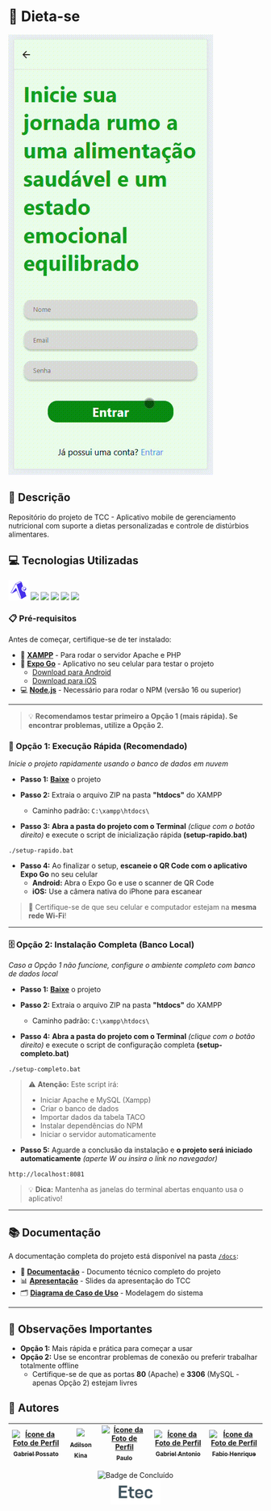 # 🍃 Dieta-se 

<img src = "img/Demonstração.gif">

## 📰 Descrição

Repositório do projeto de TCC - Aplicativo mobile de gerenciamento nutricional com suporte a dietas personalizadas e controle de distúrbios alimentares.

## 💻 Tecnologias Utilizadas

<img src = "img/expo.svg" height = "40"/> <img src="https://cdn.jsdelivr.net/gh/devicons/devicon@latest/icons/typescript/typescript-original.svg" height = "40"/> <img src="https://cdn.jsdelivr.net/gh/devicons/devicon@latest/icons/react/react-original.svg" height = "40"/> <img src="https://cdn.jsdelivr.net/gh/devicons/devicon@latest/icons/php/php-original.svg" height = "40"/> <img src="https://cdn.jsdelivr.net/gh/devicons/devicon@latest/icons/mysql/mysql-original.svg" height = "40"/> <img src="https://cdn.jsdelivr.net/gh/devicons/devicon@latest/icons/figma/figma-original.svg" height = "40"/>
                   
### 📋 Pré-requisitos

Antes de começar, certifique-se de ter instalado:

- 🔧 **[XAMPP](https://www.apachefriends.org/pt_br/index.html)** - Para rodar o servidor Apache e PHP
- 📱 **[Expo Go](https://expo.dev/client)** - Aplicativo no seu celular para testar o projeto
  - [Download para Android](https://play.google.com/store/apps/details?id=host.exp.exponent)
  - [Download para iOS](https://apps.apple.com/br/app/expo-go/id982107779)
- 💻 **[Node.js](https://nodejs.org/)** - Necessário para rodar o NPM (versão 16 ou superior)

---

> 💡 **Recomendamos testar primeiro a Opção 1 (mais rápida). Se encontrar problemas, utilize a Opção 2.**

### 🚀 Opção 1: Execução Rápida (Recomendado)
*Inicie o projeto rapidamente usando o banco de dados em nuvem*

* **Passo 1:** **[Baixe](?)** o projeto 

* **Passo 2:** Extraia o arquivo ZIP na pasta **"htdocs"** do XAMPP
  - Caminho padrão: `C:\xampp\htdocs\`

* **Passo 3:** **Abra a pasta do projeto com o Terminal** *(clique com o botão direito)* e execute o script de inicialização rápida **(setup-rapido.bat)**

```
./setup-rapido.bat
```

* **Passo 4:** Ao finalizar o setup, **escaneie o QR Code com o aplicativo Expo Go** no seu celular
  - **Android:** Abra o Expo Go e use o scanner de QR Code
  - **iOS:** Use a câmera nativa do iPhone para escanear

> 📱 Certifique-se de que seu celular e computador estejam na **mesma rede Wi-Fi**!

---

### 🗄️ Opção 2: Instalação Completa (Banco Local)
*Caso a Opção 1 não funcione, configure o ambiente completo com banco de dados local*

* **Passo 1:** **[Baixe](?)** o projeto 

* **Passo 2:** Extraia o arquivo ZIP na pasta **"htdocs"** do XAMPP
  - Caminho padrão: `C:\xampp\htdocs\`

* **Passo 4:** **Abra a pasta do projeto com o Terminal** *(clique com o botão direito)* e execute o script de configuração completa **(setup-completo.bat)**

```
./setup-completo.bat
```

> ⚠️ **Atenção:** Este script irá:
> - Iniciar Apache e MySQL (Xampp)
> - Criar o banco de dados
> - Importar dados da tabela TACO
> - Instalar dependências do NPM
> - Iniciar o servidor automaticamente

* **Passo 5:** Aguarde a conclusão da instalação e **o projeto será iniciado automaticamente** *(aperte W ou insira o link no navegador)*

```
http://localhost:8081
```

> 💡 **Dica:** Mantenha as janelas do terminal abertas enquanto usa o aplicativo!

---

## 📚 Documentação

A documentação completa do projeto está disponível na pasta [`/docs`](./docs):

- 📄 **[Documentação](./docs/)** - Documento técnico completo do projeto
- 📊 **[Apresentação](./docs/)** - Slides da apresentação do TCC
- 🗂️ **[Diagrama de Caso de Uso](./docs/)** - Modelagem do sistema

---

## 📝 Observações Importantes

* **Opção 1:** Mais rápida e prática para começar a usar
* **Opção 2:** Use se encontrar problemas de conexão ou preferir trabalhar totalmente offline
  - Certifique-se de que as portas **80** (Apache) e **3306** (MySQL - apenas Opção 2) estejam livres

## 🙋 Autores
| [<img loading="lazy" src="https://avatars.githubusercontent.com/u/136634888?v=4" width=80 alt = "Ícone da Foto de Perfil"> <br> <sub> Gabriel Possato </sub>](https://github.com/possatogabriel) | [<img loading="lazy" src="https://avatars.githubusercontent.com/u/134547014?v=4" width=80><br><sub> Adilson Kina </sub>](https://github.com/Adilson-kina) | [<img loading="lazy" src="https://avatars.githubusercontent.com/u/146140027?v=4" width=80 alt = "Ícone da Foto de Perfil"> <br> <sub> Paulo </sub>](https://github.com/Paulinho598) | [<img loading="lazy" src="https://avatars.githubusercontent.com/u/134557881?v=4" width=80 alt = "Ícone da Foto de Perfil"> <br> <sub> Gabriel Antonio </sub>](https://github.com/gabriel7172) | [<img loading="lazy" src="https://avatars.githubusercontent.com/u/164388521?v=4" width=80 alt = "Ícone da Foto de Perfil"> <br> <sub> Fabio Henrique </sub>](https://github.com/fabiohenriquedejesus) |
| :---: | :---: | :---: | :---: | :---: |
<p align = "center"> <img alt="Badge de Concluído" src="https://img.shields.io/badge/STATUS%20%20%20%20%20%20%20%20%20%20%20%20%20%20%20-concluido-darkgreen?style=for-the-badge"> <br/> <img src = "img/etec1.png" height = "50" alt = "Logo da ETEC"> </p>